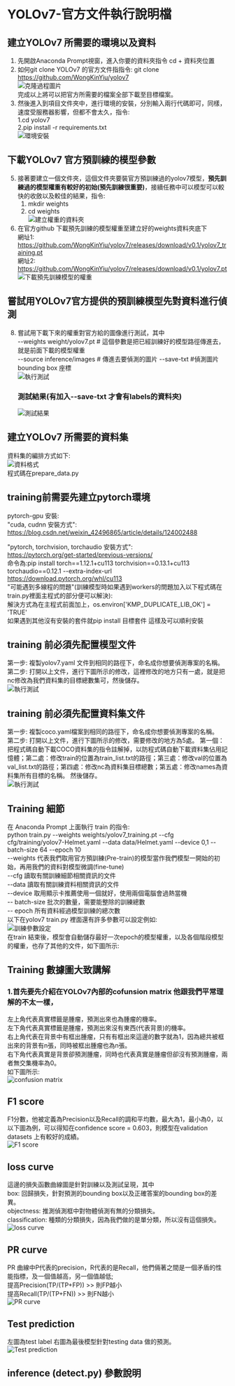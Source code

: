 # YOLOv7-官方文件執行說明檔  
## 建立YOLOv7 所需要的環境以及資料  
1. 先開啟Anaconda Prompt視窗，進入你要的資料夾指令 cd + 資料夾位置  
2. 如何git clone YOLOv7 的官方文件指指令: git clone https://github.com/WongKinYiu/yolov7  
![克隆過程圖片](https://github.com/wangbosen123/YOLOv7-/blob/main/image.png)  
完成以上將可以把官方所需要的檔案全部下載至目標檔案。  
3. 然後進入到項目文件夾中，進行環境的安裝，分別輸入兩行代碼即可，同樣，速度受服務器影響，但都不會太久，指令:  
   1.cd yolov7  
   2.pip install -r requirements.txt  
![環境安裝](https://github.com/wangbosen123/YOLOv7-/blob/main/%E7%92%B0%E5%A2%83%E5%AE%89%E8%A3%9D.png)
## 下載YOLOv7 官方預訓練的模型參數  
5. 接著要建立一個文件夾，這個文件夾要裝官方預訓練過的yolov7模型，**預先訓練過的模型權重有較好的初始(預先訓練很重要)**，接續任務中可以模型可以較快的收斂以及較佳的結果，指令:  
   1. mkdir weights  
   2. cd weights  
   ![建立權重的資料夾](https://github.com/wangbosen123/YOLOv7-/blob/main/%E5%BB%BA%E7%AB%8B%E6%AC%8A%E9%87%8D%E8%B3%87%E6%96%99%E9%9B%86.png)
6. 在官方github 下載預先訓練的模型權重至建立好的weights資料夾底下  
   網址1: https://github.com/WongKinYiu/yolov7/releases/download/v0.1/yolov7_training.pt  
   網址2: https://github.com/WongKinYiu/yolov7/releases/download/v0.1/yolov7.pt  
   ![下載預先訓練模型的權重](https://github.com/wangbosen123/YOLOv7-/blob/main/%E4%B8%8B%E8%BC%89%E9%A0%90%E5%85%88%E8%A8%93%E7%B7%B4%E6%A8%A1%E5%9E%8B%E7%9A%84%E6%AC%8A%E9%87%8D.png)
   
## 嘗試用YOLOv7官方提供的預訓練模型先對資料進行偵測  
8. 嘗試用下載下來的權重對官方給的圖像進行測試，其中  
   --weights weight/yolov7.pt   # 這個參數是把已經訓練好的模型路徑傳進去，就是前面下載的模型權重  
   --source inference/images   # 傳進去要偵測的圖片 
   --save-txt   #偵測圖片bounding box 座標  
   ![執行測試](https://github.com/wangbosen123/YOLOv7-/blob/main/%E5%9F%B7%E8%A1%8C%E6%B8%AC%E8%A9%A6.png)
   ### 測試結果(有加入--save-txt 才會有labels的資料夾)  
   ![測試結果](https://github.com/wangbosen123/YOLOv7-/blob/main/%E6%B8%AC%E8%A9%A6%E7%B5%90%E6%9E%9C.png)

## 建立YOLOv7 所需要的資料集  
資料集的編排方式如下:  
![資料格式](https://github.com/wangbosen123/YOLOv7-/blob/main/dataform.png)  
程式碼在prepare_data.py  


## training前需要先建立pytorch環境
pytorch-gpu 安裝:  
"cuda, cudnn 安裝方式":  
https://blog.csdn.net/weixin_42496865/article/details/124002488  

"pytorch, torchvision, torchaudio 安裝方式":  
https://pytorch.org/get-started/previous-versions/  
命令為:pip install torch==1.12.1+cu113 torchvision==0.13.1+cu113 torchaudio==0.12.1 --extra-index-url https://download.pytorch.org/whl/cu113  
"可能遇到多線程的問題"(訓練模型時如果遇到workers的問題加入以下程式碼在train.py裡面主程式的部分便可以解決):  
解決方式為在主程式前面加上，os.environ['KMP_DUPLICATE_LIB_OK'] = 'TRUE'  
如果遇到其他沒有安裝的套件就pip install 目標套件  這樣及可以順利安裝  

## training 前必須先配置模型文件  
第一步: 複製yolov7.yaml 文件到相同的路徑下，命名成你想要偵測專案的名稱。  
第二步: 打開以上文件，進行下圖所示的修改，這裡修改的地方只有一處，就是把nc修改為我們資料集的目標總數集可，然後儲存。  
![執行測試](https://github.com/wangbosen123/YOLOv7-/blob/main/%E9%85%8D%E7%BD%AE%E6%A8%A1%E5%9E%8B%E6%96%87%E4%BB%B6.png)  

## training 前必須先配置資料集文件  
第一步: 複製coco.yaml檔案到相同的路徑下，命名成你想要偵測專案的名稱。  
第二步: 打開以上文件，進行下圖所示的修改，需要修改的地方為5處。 第一個：把程式碼自動下載COCO資料集的指令註解掉，以防程式碼自動下載資料集佔用記憶體；第二處：修改train的位置為train_list.txt的路徑；第三處：修改val的位置為 val_list.txt的路徑；第四處：修改nc為資料集目標總數；第五處：修改names為資料集所有目標的名稱。 然後儲存。  
![執行測試](https://github.com/wangbosen123/YOLOv7-/blob/main/%E9%85%8D%E7%BD%AE%E8%B3%87%E6%96%99%E9%9B%86%E6%96%87%E4%BB%B6.png)  

## Training 細節
在 Anaconda Prompt 上面執行 train 的指令:  
python train.py --weights weights/yolov7_training.pt --cfg cfg/training/yolov7-Helmet.yaml --data data/Helmet.yaml --device 0,1 --batch-size 64 --epoch 10  
--weights 代表我們取用官方預訓練(Pre-train)的模型當作我們模型一開始的初始，再用我們的資料對模型微調(fine-tune)  
--cfg 讀取有關訓練細節相關資訊的文件  
--data 讀取有關訓練資料相關資訊的文件  
--device 取用顯示卡推薦使用一個就好，使用兩個電腦會過熱當機  
-- batch-size 批次的數量，需要能整除的訓練總數  
-- epoch 所有資料經過模型訓練的總次數  
以下在yolov7 train.py 裡面還有許多參數可以設定例如:  
![訓練參數設定](https://github.com/wangbosen123/YOLOv7-/blob/main/train_parameters.png)  
在train 結束後，模型會自動儲存最好一次epoch的模型權重，以及各個階段模型的權重，也存了其他的文件，如下圖所示:  

## Training 數據圖大致講解  
### 1.首先要先介紹在YOLOv7內部的cofunsion matrix 他跟我們平常理解的不太一樣，  
左上角代表真實標籤是腫瘤，預測出來也為腫瘤的機率。  
左下角代表真實標籤是腫瘤，預測出來沒有東西(代表背景)的機率。  
右上角代表在背景中有框出腫瘤，只有有框出來這邊的數字就為1，因為總共被框出來的背景有n張，同時被框出腫瘤也為n張。  
右下角代表真實是背景卻預測腫瘤，同時也代表真實是腫瘤但卻沒有預測腫瘤，兩者無交集機率為0。  
如下圖所示:  
![confusion matrix](https://github.com/wangbosen123/YOLOv7-/blob/main/confusion_matrix.png)  

## F1 score  
F1分數，他被定義為Precision以及Recall的調和平均數，最大為1，最小為0，以以下圖為例，可以得知在confidence score = 0.603，則模型在validation datasets 上有較好的成績。  
![F1 score](https://github.com/wangbosen123/YOLOv7-/blob/main/f1_score.png)  

## loss curve  
這邊的損失函數曲線圖是針對訓練以及測試呈現，其中  
box: 回歸損失，針對預測的bounding box以及正確答案的bounding box的差異。  
objectness: 推測偵測框中對物體偵測有無的分類損失。  
classification: 種類的分類損失，因為我們做的是單分類，所以沒有這個損失。  
![loss curve](https://github.com/wangbosen123/YOLOv7-/blob/main/loss_curve.png)   

## PR curve  
PR 曲線中P代表的precision，R代表的是Recall，他們倆著之間是一個矛盾的性能指標，及一個值越高，另一個值越低;  
提高Precision(TP/(TP+FP)) >> 則FP越小  
提高Recall(TP/(TP+FN)) >> 則FN越小  
![PR curve](https://github.com/wangbosen123/YOLOv7-/blob/main/PR_curve.png)  

## Test prediction  
左圖為test label 右圖為最後模型針對testing data 做的預測。  
![Test prediction](https://github.com/wangbosen123/YOLOv7-/blob/main/test_prediction.png)  




## inference (detect.py) 參數說明  




